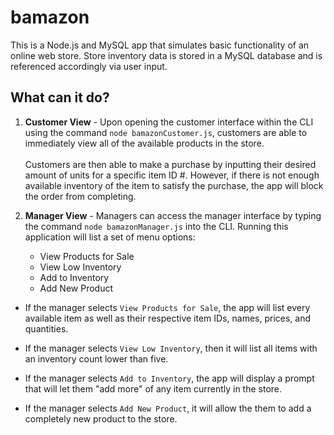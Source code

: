 # bamazon
This is a Node.js and MySQL app that simulates basic functionality of an online web store. Store inventory data is stored in a MySQL database and is referenced accordingly via user input.

## What can it do?

1. **Customer View** - Upon opening the customer interface within the CLI using the command `node bamazonCustomer.js`, customers are able to immediately view all of the available products in the store. <br><br>Customers are then able to make a purchase by inputting their desired amount of units for a specific item ID #. However, if there is not enough available inventory of the item to satisfy the purchase, the app will block the order from completing.

2. **Manager View** - Managers can access the manager interface by typing the command `node bamazonManager.js` into the CLI. Running this application will list a set of menu options:
    * View Products for Sale
    * View Low Inventory
    * Add to Inventory
    * Add New Product
* If the manager selects `View Products for Sale`, the app will list every available item as well as their respective item IDs, names, prices, and quantities.

* If the manager selects `View Low Inventory`, then it will list all items with an inventory count lower than five.

* If the manager selects `Add to Inventory`, the app will display a prompt that will let them "add more" of any item currently in the store.

* If the manager selects `Add New Product`, it will allow the them to add a completely new product to the store.






